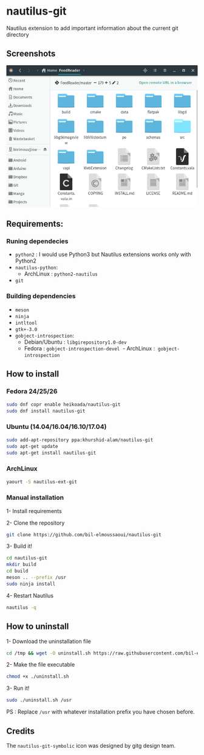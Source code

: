 # nautilus-git
Nautilus extension to add important information about the current git directory

## Screenshots

 <div align="center"><img src="screenshots/screenshot1.png" alt="Preview" /></div>


## Requirements:
### Runing dependecies
- `python2` : I would use Python3 but Nautilus extensions works only with Python2
- `nautilus-python`:
  - ArchLinux : `python2-nautilus`
- `git`

### Building dependencies
- `meson`
- `ninja`
- `intltool`
- `gtk+-3.0`
- `gobject-introspection`:
  - Debian/Ubuntu : `libgirepository1.0-dev` 
  - Fedora : `gobject-introspection-devel`
  - ArchLinux :  `gobject-introspection`

## How to install

### Fedora 24/25/26
```bash
sudo dnf copr enable heikoada/nautilus-git
sudo dnf install nautilus-git 
```
### Ubuntu (14.04/16.04/16.10/17.04)
```bash
sudo add-apt-repository ppa:khurshid-alam/nautilus-git
sudo apt-get update
sudo apt-get install nautilus-git
```
### ArchLinux
```bash
yaourt -S nautilus-ext-git
```
### Manual installation
1- Install requirements

2- Clone the repository 
```bash
git clone https://github.com/bil-elmoussaoui/nautilus-git
```
3- Build it!
```bash
cd nautilus-git 
mkdir build
cd build
meson .. --prefix /usr
sudo ninja install
``` 
4- Restart Nautilus 
```bash
nautilus -q
```

## How to uninstall

1- Download the uninstallation file
```bash
cd /tmp && wget -O uninstall.sh https://raw.githubusercontent.com/bil-elmoussaoui/nautilus-git/master/uninstall.sh
```
2- Make the file executable
```bash
chmod +x ./uninstall.sh
```
3- Run it!
```bash
sudo ./uninstall.sh /usr

```
PS : Replace `/usr` with whatever installation prefix you have chosen before.

## Credits
The `nautilus-git-symbolic` icon was designed by gitg design team.
